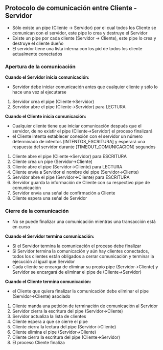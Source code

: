 ## Protocolo de comunicación entre Cliente - Servidor
* Sólo existe un pipe (Cliente -> Servidor) por el cual todos los Cliente se comunican con el servidor, este pipe lo crea y destruye el Servidor
* Existe un pipe por cada cliente (Servidor -> Cliente), este pipe lo crea y destruye el cliente dueño
* El servidor tiene una lista interna con los pid de todos los cliente actualmente conectados

### Apertura de la comunicación
**Cuando el Servidor inicia comunicación:**
* Servidor debe iniciar comunicación antes que cualquier cliente y sólo lo hace una vez al ejecutarse
  
1. Servidor crea el pipe (Cliente->Servidor)
2. Servidor abre el pipe (Cliente->Servidor) para LECTURA

**Cuando el Cliente inicia comunicación:**
* Cualquier cliente tiene que iniciar comunicación después que el servidor, de no existir el pipe (Cliente->Servidor) el proceso finalizará
* el Cliente intenta establecer conexión con el servidor un número determinado de intentos [INTENTOS_ESCRITURA] y esperará una respuesta del servidor durante [TIMEOUT_COMUNICACION] segundos
  
1. Cliente abre el pipe (Cliente->Servidor) para ESCRITURA
2. Cliente crea un pipe (Servidor->Cliente)
3. Cliente abre el pipe (Servidor->Cliente) para LECTURA
4. Cliente envía a Servidor el nombre del pipe (Servidor->Cliente)
5. Servidor abre el pipe (Servidor->Cliente) para ESCRITURA
6. Servidor guarda la información de Cliente con su respectivo pipe de comunicación
7. Servidor envía una señal de confirmación a Cliente
8. Cliente espera una señal de Servidor

### Cierre de la comunicación
* No se puede finalizar una comunicación mientras una transacción está en curso

**Cuando el Servidor termina comunicación:**
* Si el Servidor termina la comunicación el proceso debe finalizar
* Si Servidor termina la comunicación y aún hay clientes conectados, todos los clientes están obligados a cerrar comunicación y terminar la ejecución al igual que Servidor
* Cada cliente se encarga de eliminar su propio pipe (Servidor->Cliente) y Servidor se encargará de eliminar el pipe de (Cliente->Servidor)

**Cuando el Cliente termina comunicación:**
* el Cliente que quiera finalizar la comunicación debe eliminar el pipe (Servidor->Cliente) asociado

1. Cliente manda una petición de terminación de comunicación al Servidor
2. Servidor cierra la escritura del pipe (Servidor->Cliente)
3. Servidor actualiza la lista de clientes
4. Cliente espera a que se cierre el pipe
5. Cliente cierra la lectura del pipe (Servidor->Cliente)
6. Cliente elimina el pipe (Servidor->Cliente)
7. Cliente cierra la escritura del pipe (Cliente->Servidor)
8. El proceso Cliente finaliza